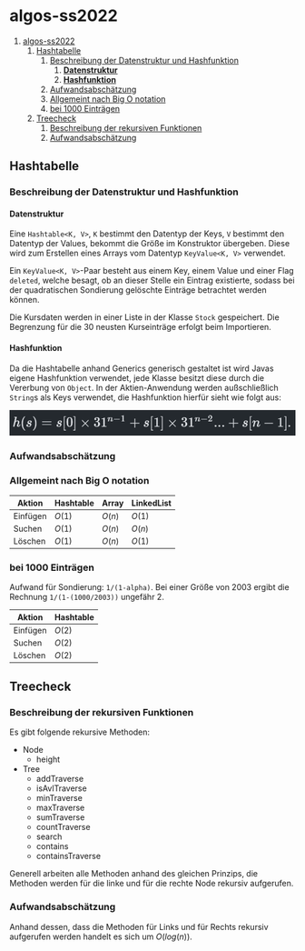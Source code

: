 # algos-ss2022

1. [algos-ss2022](#algos-ss2022)
   1. [Hashtabelle](#hashtabelle)
      1. [Beschreibung der Datenstruktur und Hashfunktion](#beschreibung-der-datenstruktur-und-hashfunktion)
         1. [**Datenstruktur**](#datenstruktur)
         2. [**Hashfunktion**](#hashfunktion)
      2. [Aufwandsabschätzung](#aufwandsabschätzung)
      3. [Allgemeint nach Big O notation](#allgemeint-nach-big-o-notation)
      4. [bei 1000 Einträgen](#bei-1000-einträgen)
   2. [Treecheck](#treecheck)
      1. [Beschreibung der rekursiven Funktionen](#beschreibung-der-rekursiven-funktionen)
      2. [Aufwandsabschätzung](#aufwandsabschätzung-1)

## Hashtabelle
### Beschreibung der Datenstruktur und Hashfunktion
#### **Datenstruktur**
Eine `Hashtable<K, V>`, `K` bestimmt den Datentyp der Keys, `V` bestimmt den Datentyp der Values, bekommt die Größe im Konstruktor übergeben. Diese wird zum Erstellen eines Arrays vom Datentyp `KeyValue<K, V>` verwendet.

Ein `KeyValue<K, V>`-Paar besteht aus einem Key, einem Value und einer Flag `deleted`, welche besagt, ob an dieser Stelle ein Eintrag existierte, sodass bei der quadratischen Sondierung gelöschte Einträge betrachtet werden können.

Die Kursdaten werden in einer Liste in der Klasse `Stock` gespeichert. Die Begrenzung für die 30 neusten Kurseinträge erfolgt beim Importieren.

#### **Hashfunktion**

Da die Hashtabelle anhand Generics generisch gestaltet ist wird Javas eigene Hashfunktion verwendet, jede Klasse besitzt diese durch die Vererbung von `Object`. In der Aktien-Anwendung werden außschließlich `String`s als Keys verwendet, die Hashfunktion hierfür sieht wie folgt aus:

![Java String Hash](https://raw.githubusercontent.com/YusTheYokai/algos-ss2022/f4c57671622945e60e405454546905b243cd5869/src/main/resources/javaStringHash.png)

### Aufwandsabschätzung
### Allgemeint nach Big O notation

| Aktion   | Hashtable | Array  |  LinkedList |
|----------|-----------|--------|-------------|
| Einfügen | $O(1)$    | $O(n)$ | $O(1)$      |
| Suchen   | $O(1)$    | $O(n)$ | $O(n)$      |
| Löschen  | $O(1)$    | $O(n)$ | $O(1)$      |

### bei 1000 Einträgen

Aufwand für Sondierung: `1/(1-alpha)`. Bei einer Größe von 2003 ergibt die Rechnung `1/(1-(1000/2003))` ungefähr 2.

| Aktion   | Hashtable |
|----------|-----------|
| Einfügen | $O(2)$    |
| Suchen   | $O(2)$    |
| Löschen  | $O(2)$    |

## Treecheck
### Beschreibung der rekursiven Funktionen
Es gibt folgende rekursive Methoden:

- Node
  - height
- Tree
  - addTraverse
  - isAvlTraverse
  - minTraverse 
  - maxTraverse
  - sumTraverse
  - countTraverse
  - search
  - contains
  - containsTraverse

Generell arbeiten alle Methoden anhand des gleichen Prinzips, die Methoden werden für die linke und für die rechte Node rekursiv aufgerufen.

### Aufwandsabschätzung
Anhand dessen, dass die Methoden für Links und für Rechts rekursiv aufgerufen werden handelt es sich um $O(log(n))$.
